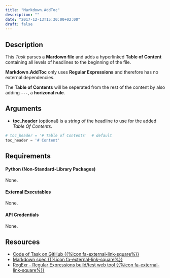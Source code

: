 ```yaml
---
title: "Markdown.AddToc"
description: ""
date: "2017-12-13T15:30:00+02:00"
draft: false
---
```


## Description

This *Task* parses a **Mardown file** and adds a hyperlinked **Table of Content** containing all levels of headlines to the beginning of the file.

**Markdown.AddToc** only uses **Regular Expressions** and therefore has no external dependencies.

The **Table of Contents** will be seperated from the rest of the content by also adding  `---`, a **horizonal rule**.

## Arguments

- **toc_header** (optional) is a *string* of the headline to use for the added *Table Of Contents*.

```python
# toc_header = '# Table of Contents'  # default
toc_header = '# Content'
```

## Requirements

#### Python (Non-Standard-Library Packages)

None.

#### External Executables

None.

#### API Credentials

None.

## Resources

- <a href="https://github.com/geberl/droppy-workspace/blob/master/Tasks/Markdown.AddToc/task.py" target="_blank">Code of Task on GitHub {{%icon fa-external-link-square%}}</a>
- <a href="http://spec.commonmark.org/0.27/" target="_blank">Markdown spec {{%icon fa-external-link-square%}}</a>
- <a href="https://regexr.com" target="_blank">RegExr - Regular Expressions build/test web tool {{%icon fa-external-link-square%}}</a>
